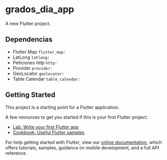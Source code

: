 # grados_dia_app

A new Flutter project.

## Dependencias
* Flutter Map `flutter_map:`
* LatLong `latlong:`
* Peticiones http `http:`
* Provider `provider:`
* GeoLocator `geolocator:`
* Table Calendar `table_calendar:`

## Getting Started

This project is a starting point for a Flutter application.

A few resources to get you started if this is your first Flutter project:

- [Lab: Write your first Flutter app](https://flutter.dev/docs/get-started/codelab)
- [Cookbook: Useful Flutter samples](https://flutter.dev/docs/cookbook)

For help getting started with Flutter, view our
[online documentation](https://flutter.dev/docs), which offers tutorials,
samples, guidance on mobile development, and a full API reference.
